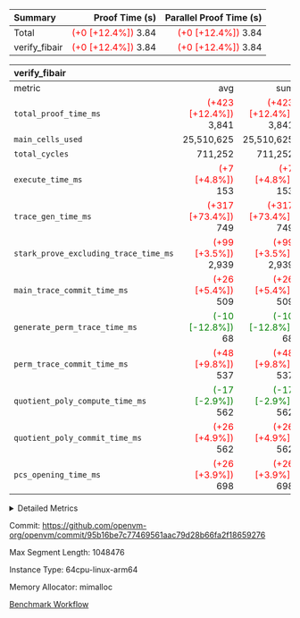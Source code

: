 | Summary | Proof Time (s) | Parallel Proof Time (s) |
|:---|---:|---:|
| Total | <span style='color: red'>(+0 [+12.4%])</span> 3.84 | <span style='color: red'>(+0 [+12.4%])</span> 3.84 |
| verify_fibair | <span style='color: red'>(+0 [+12.4%])</span> 3.84 | <span style='color: red'>(+0 [+12.4%])</span> 3.84 |


| verify_fibair |||||
|:---|---:|---:|---:|---:|
|metric|avg|sum|max|min|
| `total_proof_time_ms ` | <span style='color: red'>(+423 [+12.4%])</span> 3,841 | <span style='color: red'>(+423 [+12.4%])</span> 3,841 | <span style='color: red'>(+423 [+12.4%])</span> 3,841 | <span style='color: red'>(+423 [+12.4%])</span> 3,841 |
| `main_cells_used     ` |  25,510,625 |  25,510,625 |  25,510,625 |  25,510,625 |
| `total_cycles        ` |  711,252 |  711,252 |  711,252 |  711,252 |
| `execute_time_ms     ` | <span style='color: red'>(+7 [+4.8%])</span> 153 | <span style='color: red'>(+7 [+4.8%])</span> 153 | <span style='color: red'>(+7 [+4.8%])</span> 153 | <span style='color: red'>(+7 [+4.8%])</span> 153 |
| `trace_gen_time_ms   ` | <span style='color: red'>(+317 [+73.4%])</span> 749 | <span style='color: red'>(+317 [+73.4%])</span> 749 | <span style='color: red'>(+317 [+73.4%])</span> 749 | <span style='color: red'>(+317 [+73.4%])</span> 749 |
| `stark_prove_excluding_trace_time_ms` | <span style='color: red'>(+99 [+3.5%])</span> 2,939 | <span style='color: red'>(+99 [+3.5%])</span> 2,939 | <span style='color: red'>(+99 [+3.5%])</span> 2,939 | <span style='color: red'>(+99 [+3.5%])</span> 2,939 |
| `main_trace_commit_time_ms` | <span style='color: red'>(+26 [+5.4%])</span> 509 | <span style='color: red'>(+26 [+5.4%])</span> 509 | <span style='color: red'>(+26 [+5.4%])</span> 509 | <span style='color: red'>(+26 [+5.4%])</span> 509 |
| `generate_perm_trace_time_ms` | <span style='color: green'>(-10 [-12.8%])</span> 68 | <span style='color: green'>(-10 [-12.8%])</span> 68 | <span style='color: green'>(-10 [-12.8%])</span> 68 | <span style='color: green'>(-10 [-12.8%])</span> 68 |
| `perm_trace_commit_time_ms` | <span style='color: red'>(+48 [+9.8%])</span> 537 | <span style='color: red'>(+48 [+9.8%])</span> 537 | <span style='color: red'>(+48 [+9.8%])</span> 537 | <span style='color: red'>(+48 [+9.8%])</span> 537 |
| `quotient_poly_compute_time_ms` | <span style='color: green'>(-17 [-2.9%])</span> 562 | <span style='color: green'>(-17 [-2.9%])</span> 562 | <span style='color: green'>(-17 [-2.9%])</span> 562 | <span style='color: green'>(-17 [-2.9%])</span> 562 |
| `quotient_poly_commit_time_ms` | <span style='color: red'>(+26 [+4.9%])</span> 562 | <span style='color: red'>(+26 [+4.9%])</span> 562 | <span style='color: red'>(+26 [+4.9%])</span> 562 | <span style='color: red'>(+26 [+4.9%])</span> 562 |
| `pcs_opening_time_ms ` | <span style='color: red'>(+26 [+3.9%])</span> 698 | <span style='color: red'>(+26 [+3.9%])</span> 698 | <span style='color: red'>(+26 [+3.9%])</span> 698 | <span style='color: red'>(+26 [+3.9%])</span> 698 |



<details>
<summary>Detailed Metrics</summary>

|  | verify_program_compile_ms | total_cells | stark_prove_excluding_trace_time_ms | quotient_poly_compute_time_ms | quotient_poly_commit_time_ms | perm_trace_commit_time_ms | pcs_opening_time_ms | main_trace_commit_time_ms |
| --- | --- | --- | --- | --- | --- | --- | --- |
|  | 4 | 65,536 | 68 | 3 | 13 | 0 | 34 | 17 | 

| air_name | rows | quotient_deg | main_cols | interactions | constraints | cells |
| --- | --- | --- | --- | --- | --- | --- |
| AccessAdapterAir<2> |  | 4 |  | 5 | 12 |  | 
| AccessAdapterAir<4> |  | 4 |  | 5 | 12 |  | 
| AccessAdapterAir<8> |  | 4 |  | 5 | 12 |  | 
| FibonacciAir | 32,768 | 1 | 2 |  | 5 | 65,536 | 
| FriReducedOpeningAir |  | 4 |  | 35 | 59 |  | 
| NativePoseidon2Air<BabyBearParameters>, 1> |  | 4 |  | 31 | 302 |  | 
| PhantomAir |  | 4 |  | 3 | 4 |  | 
| ProgramAir |  | 1 |  | 1 | 4 |  | 
| VariableRangeCheckerAir |  | 1 |  | 1 | 4 |  | 
| VmAirWrapper<BranchNativeAdapterAir, BranchEqualCoreAir<1> |  | 2 |  | 11 | 23 |  | 
| VmAirWrapper<JalNativeAdapterAir, JalCoreAir> |  | 4 |  | 7 | 6 |  | 
| VmAirWrapper<NativeAdapterAir<2, 0>, PublicValuesCoreAir> |  | 4 |  | 11 | 22 |  | 
| VmAirWrapper<NativeAdapterAir<2, 1>, FieldArithmeticCoreAir> |  | 4 |  | 15 | 23 |  | 
| VmAirWrapper<NativeLoadStoreAdapterAir<1>, NativeLoadStoreCoreAir<1> |  | 4 |  | 15 | 20 |  | 
| VmAirWrapper<NativeLoadStoreAdapterAir<4>, NativeLoadStoreCoreAir<4> |  | 4 |  | 15 | 20 |  | 
| VmAirWrapper<NativeVectorizedAdapterAir<4>, FieldExtensionCoreAir> |  | 4 |  | 15 | 23 |  | 
| VmConnectorAir |  | 4 |  | 3 | 8 |  | 
| VolatileBoundaryAir |  | 4 |  | 4 | 16 |  | 

| group | trace_gen_time_ms | total_proof_time_ms | total_cycles | total_cells | stark_prove_excluding_trace_time_ms | quotient_poly_compute_time_ms | quotient_poly_commit_time_ms | perm_trace_commit_time_ms | pcs_opening_time_ms | main_trace_commit_time_ms | main_cells_used | generate_perm_trace_time_ms | execute_time_ms |
| --- | --- | --- | --- | --- | --- | --- | --- | --- | --- | --- | --- | --- | --- |
| verify_fibair | 749 | 3,841 | 711,252 | 72,898,584 | 2,939 | 562 | 562 | 537 | 698 | 509 | 25,510,625 | 68 | 153 | 

| group | air_name | rows | prep_cols | perm_cols | main_cols | cells |
| --- | --- | --- | --- | --- | --- | --- |
| verify_fibair | AccessAdapterAir<2> | 131,072 |  | 16 | 11 | 3,538,944 | 
| verify_fibair | AccessAdapterAir<4> | 65,536 |  | 16 | 13 | 1,900,544 | 
| verify_fibair | AccessAdapterAir<8> | 32,768 |  | 16 | 17 | 1,081,344 | 
| verify_fibair | FriReducedOpeningAir | 512 |  | 76 | 64 | 71,680 | 
| verify_fibair | NativePoseidon2Air<BabyBearParameters>, 1> | 8,192 |  | 36 | 348 | 3,145,728 | 
| verify_fibair | PhantomAir | 16,384 |  | 8 | 6 | 229,376 | 
| verify_fibair | ProgramAir | 8,192 |  | 8 | 10 | 147,456 | 
| verify_fibair | VariableRangeCheckerAir | 262,144 | 2 | 8 | 1 | 2,359,296 | 
| verify_fibair | VmAirWrapper<BranchNativeAdapterAir, BranchEqualCoreAir<1> | 262,144 |  | 28 | 23 | 13,369,344 | 
| verify_fibair | VmAirWrapper<JalNativeAdapterAir, JalCoreAir> | 32,768 |  | 12 | 10 | 720,896 | 
| verify_fibair | VmAirWrapper<NativeAdapterAir<2, 1>, FieldArithmeticCoreAir> | 524,288 |  | 20 | 30 | 26,214,400 | 
| verify_fibair | VmAirWrapper<NativeLoadStoreAdapterAir<1>, NativeLoadStoreCoreAir<1> | 262,144 |  | 36 | 25 | 15,990,784 | 
| verify_fibair | VmAirWrapper<NativeLoadStoreAdapterAir<4>, NativeLoadStoreCoreAir<4> | 16,384 |  | 36 | 34 | 1,146,880 | 
| verify_fibair | VmAirWrapper<NativeVectorizedAdapterAir<4>, FieldExtensionCoreAir> | 8,192 |  | 20 | 40 | 491,520 | 
| verify_fibair | VmConnectorAir | 2 | 1 | 8 | 4 | 24 | 
| verify_fibair | VolatileBoundaryAir | 131,072 |  | 8 | 11 | 2,490,368 | 

</details>


Commit: https://github.com/openvm-org/openvm/commit/95b16be7c77469561aac79d28b66fa2f18659276

Max Segment Length: 1048476

Instance Type: 64cpu-linux-arm64

Memory Allocator: mimalloc

[Benchmark Workflow](https://github.com/openvm-org/openvm/actions/runs/12832293396)

